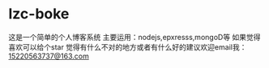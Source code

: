 # lzc-boke
这是一个简单的个人博客系统
主要运用：nodejs,epxresss,mongoD等
如果觉得喜欢可以给个star
觉得有什么不对的地方或者有什么好的建议欢迎email我：15220563737@163.com
